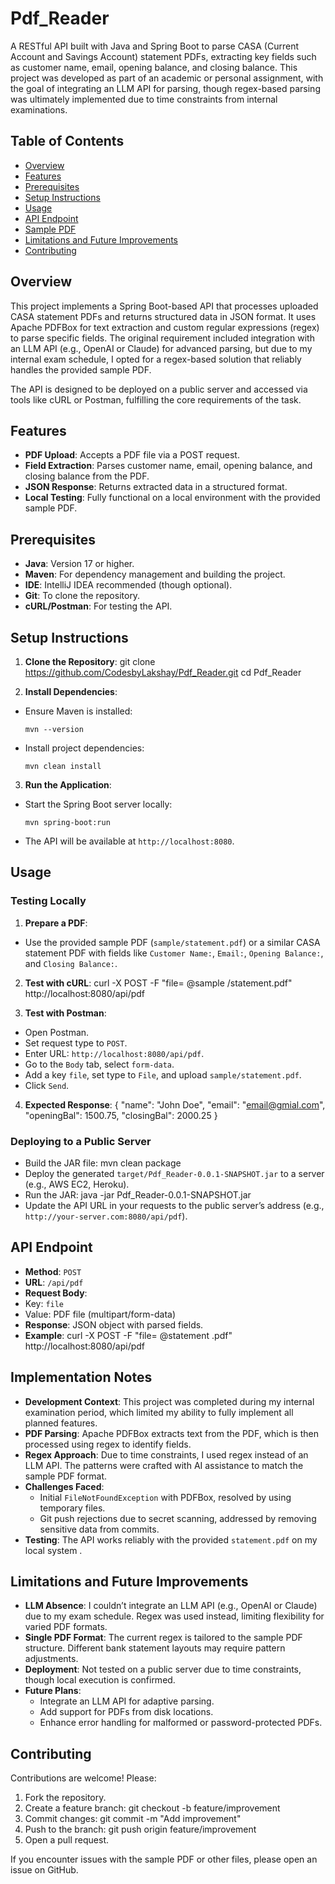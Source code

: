 # Pdf_Reader

A RESTful API built with Java and Spring Boot to parse CASA (Current Account and Savings Account) statement PDFs, extracting key fields such as customer name, email, opening balance, and closing balance. This project was developed as part of an academic or personal assignment, with the goal of integrating an LLM API for parsing, though regex-based parsing was ultimately implemented due to time constraints from internal examinations.

## Table of Contents
- [Overview](#overview)
- [Features](#features)
- [Prerequisites](#prerequisites)
- [Setup Instructions](#setup-instructions)
- [Usage](#usage)
- [API Endpoint](#api-endpoint)
- [Sample PDF](#sample-pdf)
- [Limitations and Future Improvements](#limitations-and-future-improvements)
- [Contributing](#contributing)

## Overview
This project implements a Spring Boot-based API that processes uploaded CASA statement PDFs and returns structured data in JSON format. It uses Apache PDFBox for text extraction and custom regular expressions (regex) to parse specific fields. The original requirement included integration with an LLM API (e.g., OpenAI or Claude) for advanced parsing, but due to my internal exam schedule, I opted for a regex-based solution that reliably handles the provided sample PDF.

The API is designed to be deployed on a public server and accessed via tools like cURL or Postman, fulfilling the core requirements of the task.

## Features
- **PDF Upload**: Accepts a PDF file via a POST request.
- **Field Extraction**: Parses customer name, email, opening balance, and closing balance from the PDF.
- **JSON Response**: Returns extracted data in a structured format.
- **Local Testing**: Fully functional on a local environment with the provided sample PDF.

## Prerequisites
- **Java**: Version 17 or higher.
- **Maven**: For dependency management and building the project.
- **IDE**: IntelliJ IDEA recommended (though optional).
- **Git**: To clone the repository.
- **cURL/Postman**: For testing the API.

## Setup Instructions
1. **Clone the Repository**:
   git clone https://github.com/CodesbyLakshay/Pdf_Reader.git
   cd Pdf_Reader

2. **Install Dependencies**:
- Ensure Maven is installed:
  ```
  mvn --version
  ```
- Install project dependencies:
  ```
  mvn clean install
  ```

3. **Run the Application**:
- Start the Spring Boot server locally:
  ```
  mvn spring-boot:run
  ```
- The API will be available at `http://localhost:8080`.

## Usage
### Testing Locally
1. **Prepare a PDF**:
- Use the provided sample PDF (`sample/statement.pdf`) or a similar CASA statement PDF with fields like `Customer Name:`, `Email:`, `Opening Balance:`, and `Closing Balance:`.

2. **Test with cURL**:
   curl -X POST -F "file=
@sample
/statement.pdf" http://localhost:8080/api/pdf

3. **Test with Postman**:
- Open Postman.
- Set request type to `POST`.
- Enter URL: `http://localhost:8080/api/pdf`.
- Go to the `Body` tab, select `form-data`.
- Add a key `file`, set type to `File`, and upload `sample/statement.pdf`.
- Click `Send`.

4. **Expected Response**:
   {
     "name": "John Doe",
     "email": "email@gmial.com",
     "openingBal": 1500.75,
     "closingBal": 2000.25
   }

### Deploying to a Public Server
- Build the JAR file:
  mvn clean package
- Deploy the generated `target/Pdf_Reader-0.0.1-SNAPSHOT.jar` to a server (e.g., AWS EC2, Heroku).
- Run the JAR:
  java -jar Pdf_Reader-0.0.1-SNAPSHOT.jar
- Update the API URL in your requests to the public server’s address (e.g., `http://your-server.com:8080/api/pdf`).

## API Endpoint
- **Method**: `POST`
- **URL**: `/api/pdf`
- **Request Body**: 
- Key: `file`
- Value: PDF file (multipart/form-data)
- **Response**: JSON object with parsed fields.
- **Example**:
  curl -X POST -F "file=
@statement
.pdf" http://localhost:8080/api/pdf


## Implementation Notes
- **Development Context**: This project was completed during my internal examination period, which limited my ability to fully implement all planned features.
- **PDF Parsing**: Apache PDFBox extracts text from the PDF, which is then processed using regex to identify fields.
- **Regex Approach**: Due to time constraints, I used regex instead of an LLM API. The patterns were crafted with AI assistance to match the sample PDF format.
- **Challenges Faced**:
  - Initial `FileNotFoundException` with PDFBox, resolved by using temporary files.
  - Git push rejections due to secret scanning, addressed by removing sensitive data from commits.
- **Testing**: The API works reliably with the provided `statement.pdf` on my local system .

## Limitations and Future Improvements
- **LLM Absence**: I couldn’t integrate an LLM API (e.g., OpenAI or Claude) due to my exam schedule. Regex was used instead, limiting flexibility for varied PDF formats.
- **Single PDF Format**: The current regex is tailored to the sample PDF structure. Different bank statement layouts may require pattern adjustments.
- **Deployment**: Not tested on a public server due to time constraints, though local execution is confirmed.
- **Future Plans**:
  - Integrate an LLM API for adaptive parsing.
  - Add support for PDFs from disk locations.
  - Enhance error handling for malformed or password-protected PDFs.

## Contributing
Contributions are welcome! Please:
1. Fork the repository.
2. Create a feature branch:
   git checkout -b feature/improvement
3. Commit changes:
   git commit -m "Add improvement"
4. Push to the branch:
   git push origin feature/improvement
5. Open a pull request.

If you encounter issues with the sample PDF or other files, please open an issue on GitHub.

